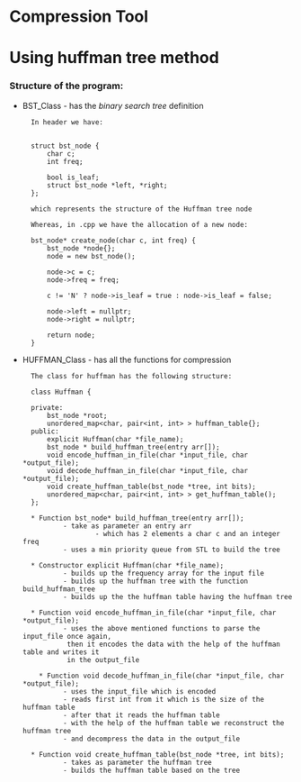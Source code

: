 # Compression Tool
# Using huffman tree method

### Structure of the program:

* BST_Class - has the *binary search tree* definition
        
        In header we have: 
        
      
        struct bst_node {
            char c;
            int freq;
            
            bool is_leaf;
            struct bst_node *left, *right;
        };
        
        which represents the structure of the Huffman tree node
        
        Whereas, in .cpp we have the allocation of a new node:
        
        bst_node* create_node(char c, int freq) {
            bst_node *node{};
            node = new bst_node();
        
            node->c = c;
            node->freq = freq;
        
            c != 'N' ? node->is_leaf = true : node->is_leaf = false;
        
            node->left = nullptr;
            node->right = nullptr;
        
            return node;
        }
        
* HUFFMAN_Class - has all the functions for compression

        The class for huffman has the following structure:
        
        class Huffman {

        private:
            bst_node *root;
            unordered_map<char, pair<int, int> > huffman_table{};
        public:
            explicit Huffman(char *file_name);
            bst_node * build_huffman_tree(entry arr[]);
            void encode_huffman_in_file(char *input_file, char *output_file);
            void decode_huffman_in_file(char *input_file, char *output_file);
            void create_huffman_table(bst_node *tree, int bits);
            unordered_map<char, pair<int, int> > get_huffman_table();
        };
        
        * Function bst_node* build_huffman_tree(entry arr[]);
                - take as parameter an entry arr
                        - which has 2 elements a char c and an integer freq
                - uses a min priority queue from STL to build the tree
                         
        * Constructor explicit Huffman(char *file_name);
                - builds up the frequency array for the input file
                - builds up the huffman tree with the function build_huffman_tree
                - builds up the the huffman table having the huffman tree
        
        * Function void encode_huffman_in_file(char *input_file, char *output_file);
                - uses the above mentioned functions to parse the input_file once again,
                 then it encodes the data with the help of the huffman table and writes it
                 in the output_file
                 
          * Function void decode_huffman_in_file(char *input_file, char *output_file);
                - uses the input_file which is encoded
                - reads first int from it which is the size of the huffman table
                - after that it reads the huffman table
                - with the help of the huffman table we reconstruct the huffman tree
                - and decompress the data in the output_file
                 
        * Function void create_huffman_table(bst_node *tree, int bits);
                - takes as parameter the huffman tree
                - builds the huffman table based on the tree       
        
